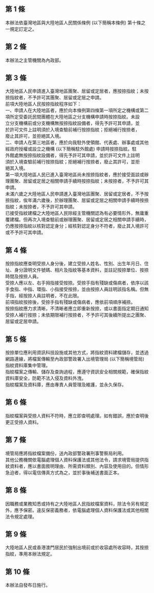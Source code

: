 第 1 條
-------
本辦法依臺灣地區與大陸地區人民關係條例 (以下簡稱本條例) 第十條之  
一規定訂定之。

第 2 條
-------
本辦法之主管機關為內政部。

第 3 條
-------
大陸地區人民申請進入臺灣地區團聚、居留或定居者，應按捺指紋；未按  
捺指紋者，不予許可其團聚、居留或定居之申請。  
前項大陸地區人民按捺指紋程序如下：  
一、申請人在大陸地區者，應於向本條例第四條第一項所定之機構或第二  
    項所定受委託民間團體在大陸地區之分支機構申請時按捺指紋。未設  
    立分支機構前或分支機構無按捺指紋設備者，得先予許可其申請，並  
    於許可文件上註明須於入境查驗前補行按捺指紋；拒絕補行按捺者，  
    廢止其許可，並拒絕其入境。  
二、申請人在第三地區者，應於向我駐外使領館、代表處、辦事處或其他  
    經政府授權或設立之機構 (以下簡稱駐外館處) 申請時按捺指紋。駐  
    外館處無按捺指紋設備者，得先予許可其申請，並於許可文件上註明  
    須於入境查驗前補行按捺指紋；拒絕補行按捺者，廢止其許可，並拒  
    絕其入境。  
第一項大陸地區人民已進入臺灣地區尚未按捺指紋者，應於接受面談或辦  
理團聚、居留或定居之相關申請手續時按捺指紋；未按捺者，不予許可其  
申請。  
未滿六歲之大陸地區人民申請進入臺灣地區團聚、居留或定居者，不予按  
捺指紋，俟年滿六歲後，於辦理團聚、居留或定居之相關申請手續時按捺  
指紋；未按捺者，不予許可其申請。  
已接受指紋建檔之大陸地區人民除經主管機關認為有必要情形外，無庸重  
覆建檔。但再次入境查驗前或辦理團聚、居留或定居之相關申請手續時，  
仍應按捺指紋以核對認定身分；經核對認定身分不符者，廢止其入境許可  
或不予許可其申請。

第 4 條
-------
按捺指紋應查明受捺人身分後，建立受捺人姓名、性別、出生年月日、住  
址、身分證明文件號碼、相片及指紋等基本資料，並註記按捺單位、按捺  
時間及按捺人員。  
受捺人應以左、右手拇指接受按捺。受捺手指有殘缺或傷病者，依序以該  
手食指、中指、環指、小指接受按捺，並由按捺人員註明該指名稱。但無  
手指，經按捺人員註明者，不在此限。  
前項指紋按捺後，受捺手指有殘缺或傷病者，應依前項順序補捺。  
按捺指紋應力求清晰，不清晰者應立即重新按捺，或以書面指定期日通知  
受捺人補行按捺；未依期限補行按捺者，不予許可其後續所提出之團聚、  
居留或定居申請。

第 5 條
-------
按捺單位應利用資訊科技設施或其他方式，將指紋資料建檔儲存，並透過  
網路連線，將檔案傳輸至內政部警政署入出境管理局 (以下簡稱境管局)  
指紋資料庫集中管理。  
指紋檔案之傳輸、儲存及查詢過程，應遵守資訊安全相關規範，確保指紋  
資料庫安全，防範不法入侵及資料外洩。  
指紋檔案及資料庫，應由專責人員管理及維護，並永久保存。

第 6 條
-------
指紋檔案與受捺人資料不符時，應立即查明處理。如有錯誤，應於查明後  
更正受捺人資料。

第 7 條
-------
境管局應將指紋檔案備份，送內政部警政署刑事警察局利用。  
其他公務機關依電腦處理個人資料保護法或其他法令，請求境管局提供指  
紋資料者，應以書面敘明理由、所需資料類別、內容及使用目的。但情形  
急迫者，得以電信傳真方式為之，並於事後補送書面正本。

第 8 條
-------
因職務或業務知悉或持有之大陸地區人民指紋檔案資料，除法令另有規定  
外，應予保密。違反保密義務者，依電腦處理個人資料保護法或其他相關  
法令規定處理。

第 9 條
-------
大陸地區人民或香港澳門居民於強制出境前或於收容處所收容時，其按捺  
指紋，準用本辦法規定。

第 10 條
--------
本辦法自發布日施行。

